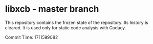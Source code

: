 # libxcb - master branch

This repository contains the frozen state of the repository.
Its history is cleared. It is used only for static code
analysis with Codacy.

Commit Time: 1711599082
